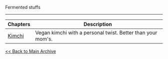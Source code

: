 Fermented stuffs

---


| Chapters                | Description                                                 |
|-------------------------|-------------------------------------------------------------|
| [ Kimchi ](./kimchi.md) | Vegan kimchi with a personal twist. Better than your mom's. |

[<< Back to Main Archive](../README.md)